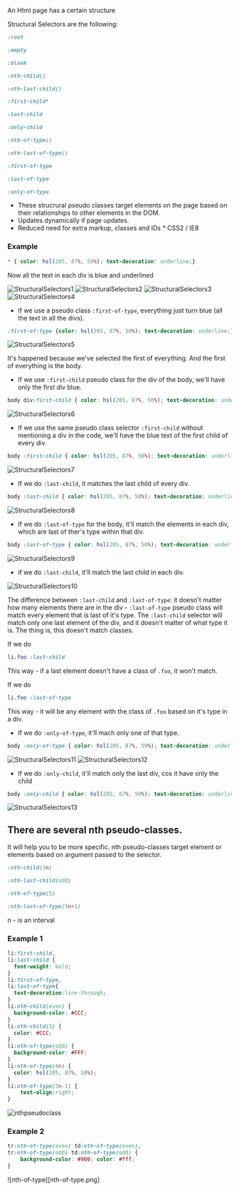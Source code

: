 An Html page has a certain structure

Structural Selectors are the following:
```css
:root

:empty

:blank

:nth-child()

:nth-last-child()

:first-child*

:last-child

:only-child

:nth-of-type()

:nth-last-of-type()

:first-of-type

:last-of-type

:only-of-type
```
* These strucrural pseudo classes target elements on the page based on their relationships to other elements in the DOM.
* Updates dynamically if page updates.
* Reduced need for extra markup, classes and IDs  * CSS2 / IE8

### Example

```css
* { color: hsl(205, 87%, 50%); text-decoration: underline;}
```
Now all the text in each div is blue and underlined

![StructuralSelectors1](./StructuralSelectors1.png)
![StructuralSelectors2](./StructuralSelectors2.png)
![StructuralSelectors3](./StructuralSelectors3.png)
![StructuralSelectors4](./StructuralSelectors4.png)

* If we use a pseudo class `:first-of-type`, everything just turn blue (all the text in all the divs).

```css
:first-of-type {color: hsl(205, 87%, 50%); text-decoration: underline;}
```
![StructuralSelectors5](./StructuralSelectors5.png)

It's happened because we've selected the first of everything. And the first of everything is the body. 

* If we use `:first-child` pseudo class for the div of the body, we'll have only the first div blue.
```css 
body div:first-child { color: hsl(205, 87%, 50%); text-decoration: underline;}
```
 ![StructuralSelectors6](./StructuralSelectors6.png)

* If we use the same pseudo class selector `:first-child` without mentioning a div in the code, we'll have the blue text of the first child of every div. 
```css
body :first-child { color: hsl(205, 87%, 50%); text-decoration: underline;}
```
![StructuralSelectors7](./StructuralSelectors7.png)

* If we do `:last-child`, it matches the last child of every div.
```css
body :last-child { color: hsl(205, 87%, 50%); text-decoration: underline;}
```
![StructuralSelectors8](./StructuralSelectors8.png)

* If we do `:last-of-type` for the body, it'll match the elements in each div, which are last of ther's type within that div.
```css
body :last-of-type { color: hsl(205, 87%, 50%); text-decoration: underline;}
```
![StructuralSelectors9](./StructuralSelectors9.png)

* if we do `:last-child`, it'll match the last child in each div.

![StructuralSelectors10](./StructuralSelectors10.png)

The difference between `:last-child` and `:last-of-type`: it doesn't matter how many elements there are in the div - `:last-of-type` pseudo class will match every element that is last of it's type. The `:last-child` selector will match only one last element of the div, and it doesn't matter of what type it is. The thing is, this doesn't match classes. 

If we do  
```css
li.foo :last-child 
```
This way - if a last element doesn't have a class of `.foo`, it won't match. 

If we do  
```css
li.foo :last-of-type
```
This way - it will be any element with the class of `.foo` based on it's type in a div.  

* If we do `:only-of-type`, it'll mach only one of that type. 

```css
body :only-of-type { color: hsl(205, 87%, 50%); text-decoration: underline;}
```
![StructuralSelectors11](./StructuralSelectors11.png)
![StructuralSelectors12](./StructuralSelectors12.png)

* If we do `:only-child`, it'll match only the last div, cos it have only the child

```css
body :only-child { color: hsl(205, 87%, 50%); text-decoration: underline;}
```
![StructuralSelectors13](./StructuralSelectors13.png)

## There are several nth pseudo-classes.

It will help you to be more specific. nth pseudo-classes target element or elements based on argument passed to the selector. 

```css
:nth-child(3n)

:nth-last-child(odd)

:nth-of-type(5)

:nth-last-of-type(3n+1) 
```
n - is an interval

### Example 1

```css
li:first-child,
li:last-child {
  font-weight: bold;
}
li:first-of-type,
li:last-of-type{
  text-decoration:line-through;
}
li:nth-child(even) {
  background-color: #CCC;
}
li:nth-child(3) {
  color: #CCC;
}
li:nth-of-type(odd) {
  background-color: #FFF;
}
li:nth-of-type(4n) {
  color: hsl(205, 87%, 50%);
}
li:nth-of-type(3n-1) {
    text-align:right;
}

```

![nthpseudoclass](./nthpseudoclass.png)

### Example 2

```css
tr:nth-of-type(even) td:nth-of-type(even),
tr:nth-of-type(odd) td:nth-of-type(odd) {
	background-color: #900; color: #fff;
}
``` 
![nth-of-type][nth-of-type.png]

